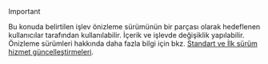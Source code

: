 > [!IMPORTANT]
> Bu konuda belirtilen işlev önizleme sürümünün bir parçası olarak hedeflenen kullanıcılar tarafından kullanılabilir. İçerik ve işlevde değişiklik yapılabilir. Önizleme sürümleri hakkında daha fazla bilgi için bkz. [Standart ve İlk sürüm hizmet güncelleştirmeleri](https://docs.microsoft.com/en-us/dynamics365/unified-operations/fin-and-ops/get-started/public-preview-releases).

